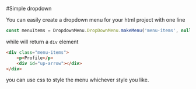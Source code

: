 #Simple dropdown

You can easily create a dropdown menu for your html project with one line

```javascript
const menuItems = DropdownMenu.DropDownMenu.makeMenu('menu-items', null, ['p', null, null, 'Profile']);
```
while will return a ```div``` element

```html
<div class="menu-items">
    <p>Profile</p>
    <div id="up-arrow"></div>
</div>
```
you can use css to style the menu whichever style you like.